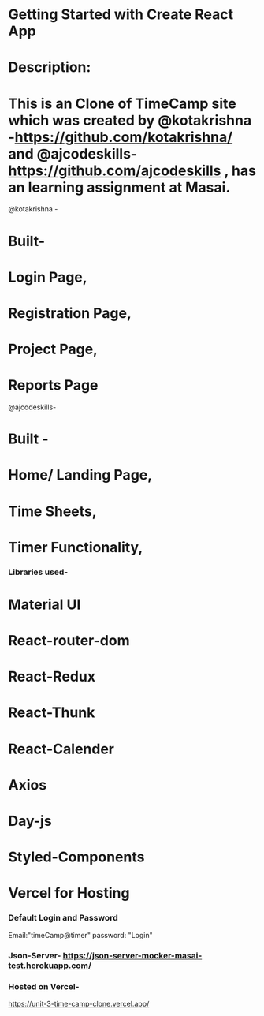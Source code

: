 # Getting Started with Create React App

# Description:

# This is an Clone of TimeCamp site which was created by @kotakrishna -https://github.com/kotakrishna/ and @ajcodeskills-https://github.com/ajcodeskills , has an learning assignment at Masai.

@kotakrishna -

# Built-

# Login Page,

# Registration Page,

# Project Page,

# Reports Page

@ajcodeskills-

# Built -

# Home/ Landing Page,

# Time Sheets,

# Timer Functionality,

### Libraries used-

# Material UI

# React-router-dom

# React-Redux

# React-Thunk

# React-Calender

# Axios

# Day-js

# Styled-Components

# Vercel for Hosting

### Default Login and Password

Email:"timeCamp@timer"
password: "Login"

### Json-Server- https://json-server-mocker-masai-test.herokuapp.com/

### Hosted on Vercel-

https://unit-3-time-camp-clone.vercel.app/
